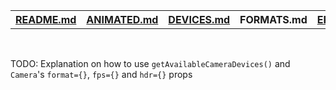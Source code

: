<table>
<tr>
<th><a href="./README.md">README.md</a></th>
<th><a href="./ANIMATED.md">ANIMATED.md</a></th>
<th><a href="./DEVICES.md">DEVICES.md</a></th>
<th>FORMATS.md</th>
<th><a href="./ERRORS.md">ERRORS.md</a></th>
</tr>
</table>

<br />

TODO: Explanation on how to use `getAvailableCameraDevices()` and `Camera`'s `format={}`, `fps={}` and `hdr={}` props
